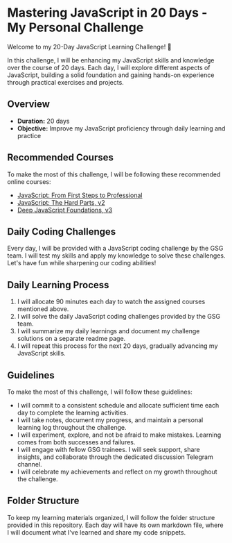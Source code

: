 # Mastering JavaScript in 20 Days - My Personal Challenge

Welcome to my 20-Day JavaScript Learning Challenge! 🚀

In this challenge, I will be enhancing my JavaScript skills and knowledge over the course of 20 days. Each day, I will explore different aspects of JavaScript, building a solid foundation and gaining hands-on experience through practical exercises and projects.

## Overview
- **Duration:** 20 days
- **Objective:** Improve my JavaScript proficiency through daily learning and practice

## Recommended Courses
To make the most of this challenge, I will be following these recommended online courses:
- [JavaScript: From First Steps to Professional](https://frontendmasters.com/courses/javascript-first-steps/)
- [JavaScript: The Hard Parts, v2](https://frontendmasters.com/courses/javascript-hard-parts-v2/)
- [Deep JavaScript Foundations, v3](https://frontendmasters.com/courses/deep-javascript-v3/)

## Daily Coding Challenges
Every day, I will be provided with a JavaScript coding challenge by the GSG team. I will test my skills and apply my knowledge to solve these challenges. Let's have fun while sharpening our coding abilities! 

## Daily Learning Process
1. I will allocate 90 minutes each day to watch the assigned courses mentioned above.
2. I will solve the daily JavaScript coding challenges provided by the GSG team.
3. I will summarize my daily learnings and document my challenge solutions on a separate readme page.
4. I will repeat this process for the next 20 days, gradually advancing my JavaScript skills.

## Guidelines
To make the most of this challenge, I will follow these guidelines:
- I will commit to a consistent schedule and allocate sufficient time each day to complete the learning activities.
- I will take notes, document my progress, and maintain a personal learning log throughout the challenge.
- I will experiment, explore, and not be afraid to make mistakes. Learning comes from both successes and failures.
- I will engage with fellow GSG trainees. I will seek support, share insights, and collaborate through the dedicated discussion Telegram channel.
- I will celebrate my achievements and reflect on my growth throughout the challenge.

## Folder Structure
To keep my learning materials organized, I will follow the folder structure provided in this repository. Each day will have its own markdown file, where I will document what I've learned and share my code snippets.

